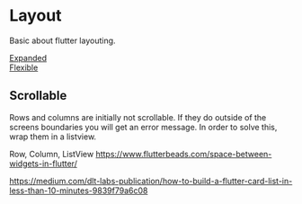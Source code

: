 # Layout

Basic about flutter layouting.

[Expanded](expanded.md)\
[Flexible](flexible.md)

## Scrollable

Rows and columns are initially not scrollable. If they do outside of the screens boundaries you will get an error message. In order to solve this, wrap them in a listview.

Row, Column, ListView
https://www.flutterbeads.com/space-between-widgets-in-flutter/

https://medium.com/dlt-labs-publication/how-to-build-a-flutter-card-list-in-less-than-10-minutes-9839f79a6c08